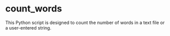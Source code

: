 # count_words
This Python script is designed to count the number of words in a text file or a user-entered string.

